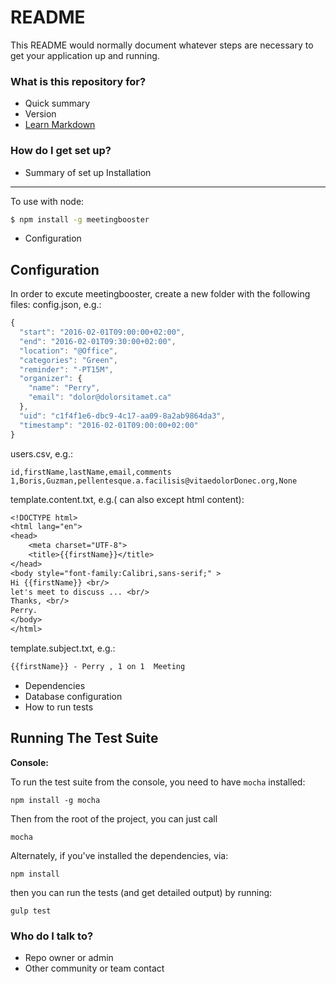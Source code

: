# README #

This README would normally document whatever steps are necessary to get your application up and running.

### What is this repository for? ###

* Quick summary
* Version
* [Learn Markdown](https://bitbucket.org/tutorials/markdowndemo)

### How do I get set up? ###

* Summary of set up
Installation
------------

To use with node:

```bash
$ npm install -g meetingbooster
```
* Configuration

Configuration
------------
In order to excute meetingbooster, create a new folder with the following files:
config.json, e.g.:
```javascript
{
  "start": "2016-02-01T09:00:00+02:00",
  "end": "2016-02-01T09:30:00+02:00",
  "location": "@Office",
  "categories": "Green",
  "reminder": "-PT15M",
  "organizer": {
    "name": "Perry",
    "email": "dolor@dolorsitamet.ca"
  },
  "uid": "c1f4f1e6-dbc9-4c17-aa09-8a2ab9864da3",
  "timestamp": "2016-02-01T09:00:00+02:00"
}
```
users.csv, e.g.: 
```csv
id,firstName,lastName,email,comments
1,Boris,Guzman,pellentesque.a.facilisis@vitaedolorDonec.org,None
```
template.content.txt, e.g.( can also except html content):
```txt
<!DOCTYPE html>
<html lang="en">
<head>
    <meta charset="UTF-8">
    <title>{{firstName}}</title>
</head>
<body style="font-family:Calibri,sans-serif;" >
Hi {{firstName}} <br/>
let's meet to discuss ... <br/>
Thanks, <br/>
Perry.
</body>
</html>
```
template.subject.txt, e.g.:
```txt
{{firstName}} - Perry , 1 on 1  Meeting
```


* Dependencies
* Database configuration
* How to run tests

Running The Test Suite
----------------------

**Console:**

To run the test suite from the console, you need to have `mocha` installed:

    npm install -g mocha

Then from the root of the project, you can just call

    mocha

Alternately, if you've installed the dependencies, via:

    npm install

then you can run the tests (and get detailed output) by running:

    gulp test




### Who do I talk to? ###

* Repo owner or admin
* Other community or team contact